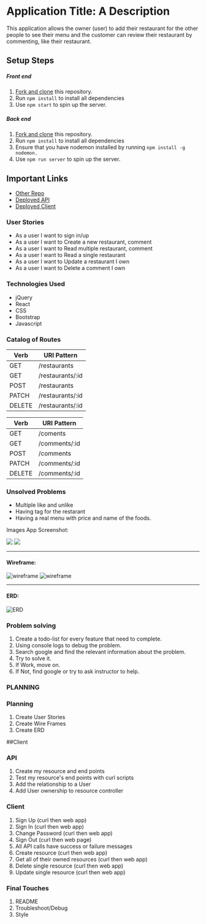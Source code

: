 # Application Title: A Description

This application allows the owner (user) to add their restaurant for the other people to see their menu and the customer can review their restaurant by commenting, like their restaurant.

## Setup Steps
##### Front end
1. [Fork and clone](https://github.com/truongphan97gl/restaurant-client/) this repository.
2. Run `npm install` to install all dependencies
3. Use `npm start` to spin up the server.
##### Back end
1. [Fork and clone](https://github.com/truongphan97gl/restaurant-api) this repository.
2. Run `npm install` to install all dependencies
3. Ensure that you have nodemon installed by running `npm install -g nodemon.`
4. Use `npm run server` to spin up the server.

## Important Links 

- [Other Repo](https://github.com/truongphan97gl/restaurant-api)
- [Deployed API]((https://shrouded-stream-88197.herokuapp.com/))
- [Deployed Client](https://truongphan97gl.github.io/restaurant-client/#/)
### User Stories

- As a user I want to sign in/up 
- As a user I want to Create a new restaurant, comment
- As a user I want to Read multiple restaurant, comment
- As a user I want to Read a single restaurant
- As a user I want to Update a restaurant I own
- As a user I want to Delete a comment I own

### Technologies Used

- jQuery
- React
- CSS
- Bootstrap
- Javascript

### Catalog of Routes

Verb         |	URI Pattern  
------------ | ------------- 
GET | /restaurants 
GET | /restaurants/:id 
POST | /restaurants 
PATCH | /restaurants/:id 
DELETE | /restaurants/:id

Verb         |	URI Pattern  
------------ | ------------- 
GET | /coments 
GET | /comments/:id 
POST | /comments 
PATCH | /comments/:id 
DELETE | /comments/:id

### Unsolved Problems

- Multiple like and unlike
- Having tag for the restarant
- Having a real menu with price and name of the foods.

Images
App Screenshot:

![](https://i.imgur.com/MXOHreX.png)
![](https://i.imgur.com/yROfzZC.png)

----

#### Wireframe:
![wireframe](https://i.imgur.com/4zUzXMO.png)
![wireframe](https://i.imgur.com/yBpuD9P.png)

---

#### ERD:

![ERD](https://i.imgur.com/FCdfOTc.png)

### Problem solving

  1. Create a todo-list for every feature that need to complete.
2. Using console logs to debug the problem.
3. Search google and find the relevant information about the problem.
4. Try to solve it.
5. If Work, move on.
6. If Not, find google or try to ask instructor to help.

### PLANNING

### Planning
1.  Create User Stories
2.  Create Wire Frames
3.  Create ERD



##Client

### API
1.   Create my resource and end points
2.   Test my resource's end points with curl scripts
3.   Add the relationship to a User
4.   Add User ownership to resource controller

### Client

1.   Sign Up (curl then web app)
2.   Sign In (curl then web app)
3.   Change Password (curl then web app)
4.   Sign Out (curl then web page)
5.   All API calls have success or failure messages
6.   Create resource (curl then web app)
7.   Get all of their owned resources (curl then web app)
8.   Delete single resource (curl then web app)
9.   Update single resource (curl then web app)

### Final Touches
1.   README
2.   Troubleshoot/Debug
3.   Style